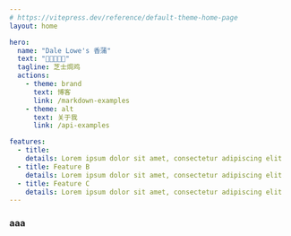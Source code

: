 ```yaml
---
# https://vitepress.dev/reference/default-theme-home-page
layout: home

hero:
  name: "Dale Lowe's 香蒲"
  text: "🍓🍓🍓🍓🍓"
  tagline: 芝士焗鸡
  actions:
    - theme: brand
      text: 博客
      link: /markdown-examples
    - theme: alt
      text: 关于我
      link: /api-examples

features:
  - title: 
    details: Lorem ipsum dolor sit amet, consectetur adipiscing elit
  - title: Feature B
    details: Lorem ipsum dolor sit amet, consectetur adipiscing elit
  - title: Feature C
    details: Lorem ipsum dolor sit amet, consectetur adipiscing elit
---
```


### aaa
